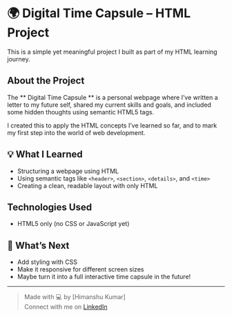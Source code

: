 # 🌍 Digital Time Capsule – HTML Project

This is a simple yet meaningful project I built as part of my HTML learning journey.

##  About the Project

The ** Digital Time Capsule ** is a personal webpage where I’ve written a letter to my future self, shared my current skills and goals, and included some hidden thoughts using semantic HTML5 tags.

I created this to apply the HTML concepts I’ve learned so far, and to mark my first step into the world of web development.

## 💡 What I Learned

- Structuring a webpage using HTML
- Using semantic tags like `<header>`, `<section>`, `<details>`, and `<time>`
- Creating a clean, readable layout with only HTML


##  Technologies Used

- HTML5 only (no CSS or JavaScript yet)

## 🚀 What’s Next 

- Add styling with CSS
- Make it responsive for different screen sizes
- Maybe turn it into a full interactive time capsule in the future!

---

> Made with 💻 by [Himanshu Kumar]  
> Connect with me on [LinkedIn](https://www.linkedin.com/in/himanshu-kumar-77907b373/)
